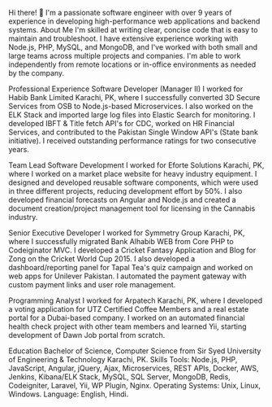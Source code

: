 Hi there! 👋 I'm a passionate software engineer with over 9 years of experience in developing high-performance web applications and backend systems.
About Me
I'm skilled at writing clear, concise code that is easy to maintain and troubleshoot. I have extensive experience working with Node.js, PHP, MySQL, and MongoDB, and I've worked with both small and large teams across multiple projects and companies. I'm able to work independently from remote locations or in-office environments as needed by the company.

Professional Experience
Software Developer (Manager II)
I worked for Habib Bank Limited Karachi, PK, where I successfully converted 3D Secure Services from OSB to Node.js-based Microservices. I also worked on the ELK Stack and imported large log files into Elastic Search for monitoring. I developed IBFT & Title fetch API's for CDC, worked on HR Financial Services, and contributed to the Pakistan Single Window API's (State bank initiative). I received outstanding performance ratings for two consecutive years.

Team Lead Software Development
I worked for Eforte Solutions Karachi, PK, where I worked on a market place website for heavy industry equipment. I designed and developed reusable software components, which were used in three different projects, reducing development effort by 50%. I also developed financial forecasts on Angular and Node.js and created a document creation/project management tool for licensing in the Cannabis industry.

Senior Executive Developer
I worked for Symmetry Group Karachi, PK, where I successfully migrated Bank Alhabib WEB from Core PHP to Codeiginator MVC. I developed a Cricket Fantasy Application and Blog for Zong on the Cricket World Cup 2015. I also developed a dashboard/reporting panel for Tapal Tea's quiz campaign and worked on web apps for Unilever Pakistan. I automated the payment gateway with custom payment links and user role management.

Programming Analyst
I worked for Arpatech Karachi, PK, where I developed a voting application for UTZ Certified Coffee Members and a real estate portal for a Dubai-based company. I worked on an automated financial health check project with other team members and learned Yii, starting development of Dawn Job portal from scratch.

Education
Bachelor of Science, Computer Science from Sir Syed University of Engineering & Technology Karachi, PK.
Skills
Tools: Node.js, PHP, JavaScript, Angular, jQuery, Ajax, Microservices, REST APIs, Docker, AWS, Jenkins, Kibana/ELK Stack, MySQL, SQL Server, MongoDB, Redis, Codeigniter, Laravel, Yii, WP Plugin, Nginx.
Operating Systems: Unix, Linux, Windows.
Language: English, Hindi.
